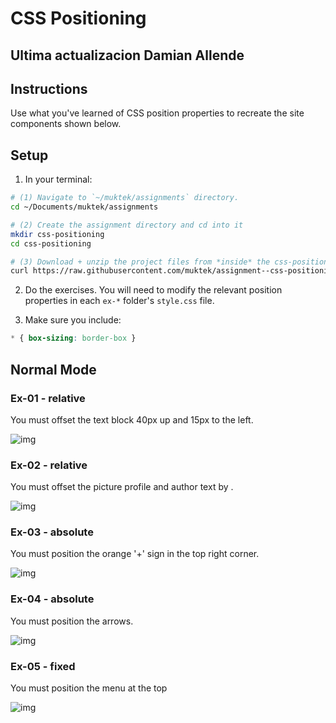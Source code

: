 # CSS Positioning

## Ultima actualizacion Damian Allende

## Instructions

Use what you've learned of CSS position properties to recreate the site components shown below.


## Setup

1. In your terminal:
  ```sh
  # (1) Navigate to `~/muktek/assignments` directory.
  cd ~/Documents/muktek/assignments

  # (2) Create the assignment directory and cd into it
  mkdir css-positioning
  cd css-positioning

  # (3) Download + unzip the project files from *inside* the css-positioning directory.
  curl https://raw.githubusercontent.com/muktek/assignment--css-positioning/master/assignment-files.zip > assignment-files.zip
  ```

2. Do the exercises. You will need to modify the relevant position properties in each `ex-*` folder's `style.css` file.

3. Make sure you include:
  ```css
  * { box-sizing: border-box }
  ```


## Normal Mode

### Ex-01 - relative

You must offset the text block 40px up and 15px to the left.

![img](/mockups/01-relative-positioning.png)

### Ex-02 - relative

You must offset the picture profile and author text by .

![img](/mockups/02-relative-positioning.png)

### Ex-03 - absolute

You must position the orange '+' sign in the top right corner.

![img](/mockups/03-absolute-positioning.png)

### Ex-04 - absolute

You must position the arrows.

![img](/mockups/04-absolute-positioning.png)

### Ex-05 - fixed

You must position the menu at the top

![img](/mockups/05-fixed-positioning.gif)
